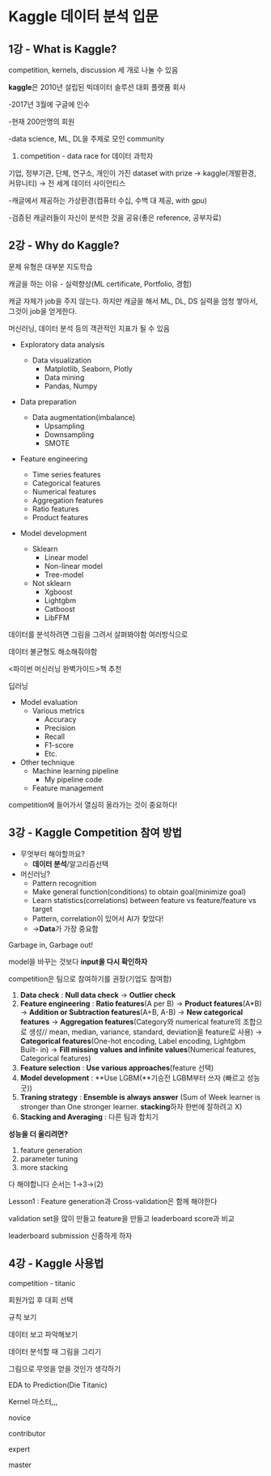 # Kaggle 데이터 분석 입문

## 1강 - What is Kaggle?

competition, kernels, discussion 세 개로 나눌 수 있음

**kaggle**은 2010년 설립된 빅데이터 솔루션 대회 플랫폼 회사

-2017년 3월에 구글에 인수

-현재 200만명의 회원

-data science, ML, DL을 주제로 모인 community

1) competition - data race for 데이터 과학자

기업, 정부기관, 단체, 연구소, 개인이 가진 dataset with prize → kaggle(개발환경, 커뮤니티) → 전 세계 데이터 사이언티스

-캐글에서 제공하는 가상환경(컴퓨터 수십, 수백 대 제공, with gpu)

-검증된 캐글러들이 자신이 분석한 것을 공유(좋은 reference, 공부자료)

## 2강 - Why do Kaggle?

문제 유형은 대부분 지도학습

캐글을 하는 이유 - 실력향상(ML certificate, Portfolio, 경험)

캐글 자체가 job을 주지 않는다. 하지만 캐글을 해서 ML, DL, DS 실력을 엄청 쌓아서, 그것이 job을 얻게한다. 

머신러닝, 데이터 분석 등의 객관적인 지표가 될 수 있음

- Exploratory data analysis
    - Data visualization
        - Matplotlib, Seaborn, Plotly
        - Data mining
        - Pandas, Numpy
- Data preparation
    - Data augmentation(imbalance)
        - Upsampling
        - Downsampling
        - SMOTE
- Feature engineering
    - Time series features
    - Categorical features
    - Numerical features
    - Aggregation features
    - Ratio features
    - Product features
    
- Model development
    - Sklearn
        - Linear model
        - Non-linear model
        - Tree-model
    - Not sklearn
        - Xgboost
        - Lightgbm
        - Catboost
        - LibFFM
    

데이터를 분석하려면 그림을 그려서 살펴봐야함 여러방식으로

데이터 불균형도 해소해줘야함 

<파이썬 머신러닝 완벽가이드>책 추천

딥러닝 

- Model evaluation
    - Various metrics
        - Accuracy
        - Precision
        - Recall
        - F1-score
        - Etc.
- Other technique
    - Machine learning pipeline
        - My pipeline code
    - Feature management

competition에 들어가서 열심히 올라가는 것이 중요하다!

## 3강 - Kaggle Competition 참여 방법

- 무엇부터 해야할까요?
    - **데이터 분석**/알고리즘선택
- 머신러닝?
    - Pattern recognition
    - Make general function(conditions) to obtain goal(minimize goal)
    - Learn statistics(correlations) between feature vs feature/feature vs target
    - Pattern, correlation이 있어서 AI가 찾았다!
    - →**Data**가 가장 중요함

Garbage in, Garbage out!

model을 바꾸는 것보다 **input을 다시 확인하자**

competition은 팀으로 참여하기를 권장(기업도 참여함)

1. **Data check** : **Null data check** → **Outlier check** 
2. **Feature engineering** : **Ratio features**(A per B) → **Product features**(A*B) → **Addition or Subtraction features**(A+B, A-B) → **New categorical features** → **Aggregation features**(Category와 numerical feature의 조합으로 생성// mean, median, variance, standard, deviation을 feature로 사용) → **Categorical features**(One-hot encoding, Label encoding, Lightgbm Built- in) → **Fill missing values and infinite values**(Numerical features, Categorical features) 
3. **Feature selection** : **Use various approaches**(feature 선택) 
4. **Model development** : **Use LGBM(**기승전 LGBM부터 쓰자 (빠르고 성능 굿))
5. **Traning strategy** : **Ensemble is always answer** (Sum of Week learner is stronger than One stronger learner. **stacking**하자 한번에 잘하려고 X)
6. **Stacking and Averaging** : 다른 팀과 합치기

**성능을 더 올리려면?** 

1. feature generation
2. parameter tuning
3. more stacking

다 해야합니다 순서는 1→3→(2)

Lesson1 : Feature generation과 Cross-validation은 함께 해야한다

validation set을 많이 만들고 feature을 만들고 leaderboard score과 비교

leaderboard submission 신중하게 하자

## 4강 - Kaggle 사용법

competition - titanic

회원가입 후 대회 선택

규칙 보기 

데이터 보고 파악해보기

데이터 분석할 때 그림을 그리기

그림으로 무엇을 얻을 것인가 생각하기

EDA to Prediction(Die Titanic)

Kernel 마스터,,,

novice

contributor 

expert

master
